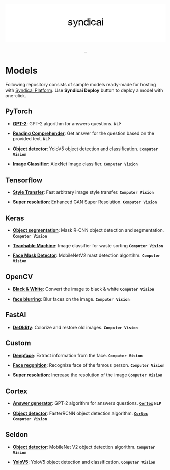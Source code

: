 [![syndicai-logo](https://raw.githubusercontent.com/syndicai/brand/main/banner/banner_github.png)](https://syndicai.co)

<p align="center">
  <a aria-label="Syndicai" href="https://syndicai.co/">
    <img alt="" src="https://img.shields.io/badge/MADE%20FOR%20DISRUPTORS-000000.svg?style=for-the-badge&labelColor=000">
  </a>
  <a aria-label="Docs" href="https://docs.syndic.ai">
    <img alt="" src="https://img.shields.io/badge/Documentation-000.svg?style=for-the-badge&labelColor=000">
  </a>
  <a aria-label="Join the community on GitHub" href="https://join.slack.com/t/syndicai/shared_invite/zt-eqbfjmyo-BCNw0gDryzU1A_6GH7xyYw">
    <img alt="" src="https://img.shields.io/badge/Join%20the%20community-blue.svg?style=for-the-badge&logo=Slack&labelColor=000000&logoWidth=20">
  </a>
</p>

# Models
Following repository consists of sample models ready-made for hosting with [Syndicai Platform](https://app.syndicai.co). Use **Syndicai Deploy** button to deploy a model with one-click.


## PyTorch

- [**GPT-2**](/pytorch/gpt2): GPT-2 algorithm for answers questions. **`NLP`**

- [**Reading Comprehender**](/pytorch/reading_comprehender): Get answer for the question based on the provided text. **`NLP`**

- [**Object detector**](/pytorch/yolov5): YoloV5 object detection and classification. **`Computer Vision`**

- [**Image Classifier**](/pytorch/image_classifier): AlexNet Image classifier. **`Computer Vision`**


## Tensorflow

- [**Style Transfer**](/tensorflow/style_transfer): Fast arbitrary image style transfer. **`Computer Vision`**

- [**Super resolution**](/tensorflow/super_resolution): Enhanced GAN Super Resolution. **`Computer Vision`**


## Keras

- [**Object segmentation**](/keras/object_segmentation): Mask R-CNN object detection and segmentation. **`Computer Vision`**

- [**Teachable Machine**](/keras/teachable_machine): Image classifier for waste sorting **`Computer Vision`**

- [**Face Mask Detector**](/keras/face_mask_detector): MobileNetV2 mast detection algortihm. **`Computer Vision`**


## OpenCV

- [**Black & White**](/opencv/black_and_white): Convert the image to black & white **`Computer Vision`**

- [**face blurring**](/opencv/face_blurring): Blur faces on the image. **`Computer Vision`**


## FastAI
- [**DeOldify**](/fastai/deoldify): Colorize and restore old images. **`Computer Vision`**


## Custom
- [**Deepface**](/custom/deepface): Extract information from the face.  **`Computer Vision`**

- [**Face regonition**](/custom/face_recognition): Recognize face of the famous person. **`Computer Vision`**

- [**Super resolution**](/custom/super_resolution): Increase the resolution of the image **`Computer Vision`**


## Cortex

- [**Answer generator**](/cortex/answer_generator): GPT-2 algorithm for answers questions. [**`Cortex`**](https://www.cortex.dev) **`NLP`**

- [**Object detector**](/cortex/object_detector): FasterRCNN object detection algorithm. [**`Cortex`**](https://www.cortex.dev) **`Computer Vision`**



## Seldon

- [**Object detector**](/seldon/object_detector): MobileNet V2 object detection algorithm. **`Computer Vision`**

- [**YoloV5**](/seldon/yolov5): YoloV5 object detection and classification. **`Computer Vision`**

